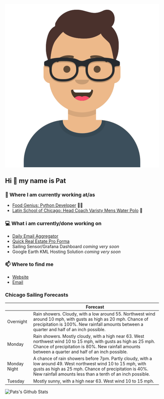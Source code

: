 [![Social banner for p-j-falconer](https://raw.githubusercontent.com/P-J-FALCONER/P-J-FALCONER/master/assets/avataaars.svg)](https://patfalconer.com/)
## Hi :wave: my name is Pat

### 💼 Where I am currently working at/as
- [Food Genius: Python Developer](https://getfoodgenius.com/) 🍔🐍
- [Latin School of Chicago: Head Coach Varisty Mens Water Polo](https://www.latinschool.org/) 🤽


### 💻 What i am currently/done working on
 - [Daily Email Aggregator](https://github.com/P-J-FALCONER/dott_daily_mail)
 - [Quick Real Estate Pro Forma](https://github.com/P-J-FALCONER/henry)
 - Sailing Sensor/Grafana Dashboard *coming very soon*
 - Google Earth KML Hosting Solution *coming very soon*

### 📫 Where to find me
 - [Website](https://patfalconer.com/)
 - [Email](mailto:patrick.j.falconer@gmail.com)


### Chicago Sailing Forecasts
|   | Forecast  |
|---|---|
| Overnight | Rain showers. Cloudy, with a low around 55. Northwest wind around 10 mph, with gusts as high as 20 mph. Chance of precipitation is 100%. New rainfall amounts between a quarter and half of an inch possible. |
| Monday | Rain showers. Mostly cloudy, with a high near 63. West northwest wind 10 to 15 mph, with gusts as high as 25 mph. Chance of precipitation is 80%. New rainfall amounts between a quarter and half of an inch possible. |
| Monday Night | A chance of rain showers before 7pm. Partly cloudy, with a low around 49. West northwest wind 10 to 15 mph, with gusts as high as 25 mph. Chance of precipitation is 40%. New rainfall amounts less than a tenth of an inch possible. |
| Tuesday | Mostly sunny, with a high near 63. West wind 10 to 15 mph. |

![Pats's Github Stats](https://github-readme-stats.vercel.app/api?username=p-j-falconer&show_icons=true&theme=radical)
